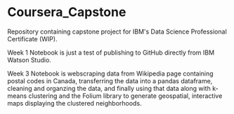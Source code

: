 # Coursera_Capstone
Repository containing capstone project for IBM's Data Science Professional Certificate (WIP).

Week 1 Notebook is just a test of publishing to GitHub directly from IBM Watson Studio.

Week 3 Notebook is webscraping data from Wikipedia page containing postal codes in Canada, transferring the data into a pandas dataframe, cleaning and organzing the data, and finally using that data along with k-means clustering and the Folium library to generate geospatial, interactive maps displaying the clustered neighborhoods.
